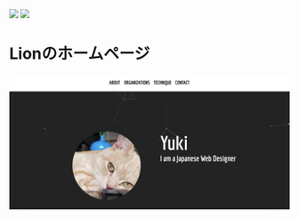 <img src="https://img.shields.io/badge/-PHP5.1.0%20-black.svg?logo=php&style=popout">
<img src="https://img.shields.io/badge/-html5%20-black.svg?logo=php&style=popout">

# Lionのホームページ

<img src="img/home.png">
